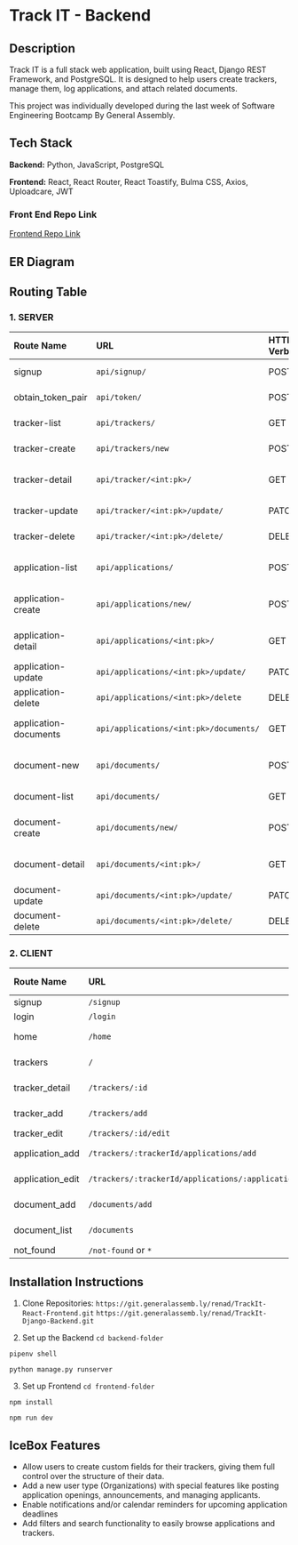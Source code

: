 

# Track IT - Backend
## Description
Track IT is a full stack web application, built using React, Django REST Framework, and PostgreSQL. It is designed to help users create trackers, manage them, log applications, and attach related documents.

This project was individually developed during the last week of Software Engineering Bootcamp By General Assembly.



## Tech Stack
**Backend:**
Python, JavaScript, PostgreSQL

**Frontend:**
React, React Router, React Toastify, Bulma CSS, Axios, Uploadcare, JWT


### Front End Repo Link

[Frontend Repo Link](https://git.generalassemb.ly/renad/TrackIt-React-Frontend)

## ER Diagram



## Routing Table
### 1. SERVER
| Route Name           | URL                                   | HTTP Verb | Description                     |
| :------------------- | :------------------------------------ | :-------- | :------------------------------ |
| signup               | `api/signup/`                         | POST      | Signup new user                 |
| obtain_token_pair    | `api/token/ `                         | POST      | Get token pair                  |
| tracker-list         | `api/trackers/`                       | GET       | List all Trackers               |
| tracker-create       | `api/trackers/new`                    | POST      | Create a new Tracker            |
| tracker-detail       | `api/tracker/<int:pk>/`               | GET       | List all Tracker Detail         |
| tracker-update       | `api/tracker/<int:pk>/update/`        | PATCH     | Edit a Tracker                  |
| tracker-delete       | `api/tracker/<int:pk>/delete/`        | DELETE    | Delete a Tracker                |
| application-list     | `api/applications/`                   | POST      | Create a new Application        |
| application-create   | `api/applications/new/`               | POST      | Create a new Application        |
| application-detail   | `api/applications/<int:pk>/`          | GET       | List all Application details    |
| application-update   | `api/applications/<int:pk>/update/`   | PATCH     | Edit Application                |
| application-delete   | `api/applications/<int:pk>/delete`    | DELETE    | Delete Application              |
| application-documents| `api/applications/<int:pk>/documents/`| GET       | List all Application’s Documents|
| document-new         | `api/documents/`                      | POST      | Create a new Document           |
document-list  |	`api/documents/`|	GET	|List all Documents|
document-create|	`api/documents/new/`|	POST|	Create a new Document|
document-detail|	`api/documents/<int:pk>/`|	GET|	Get Document Detail|
document-update|	`api/documents/<int:pk>/update/`|	PATCH|	Update a Document|
document-delete|	`api/documents/<int:pk>/delete/`|	DELETE|	Delete a Document|






### 2. CLIENT

| Route Name            | URL                                                  | HTTP Verb | Description                         |
| :-------------------- | :--------------------------------------------------- | :-------- | :---------------------------------- |
| signup                | `/signup`                                            | POST      | Signup new user                     |
| login                 | `/login`                                             | POST      | Login user                          |
| home                  | `/home`                                              | GET       | Display user's dashboard/home       |
| trackers              | `/`                                                  | GET       | List all Trackers (Main Page)       |
| tracker_detail        | `/trackers/:id`                                      | GET       | View Tracker Detail                 |
| tracker_add           | `/trackers/add`                                      | POST      | Create a new Tracker                |
| tracker_edit          | `/trackers/:id/edit`                                 | PATCH     | Edit a Tracker                      |
| application_add       | `/trackers/:trackerId/applications/add`              | POST      | Create a new Application            |
| application_edit      | `/trackers/:trackerId/applications/:applicationId/edit` | PATCH  | Edit an Application                 |
| document_add          | `/documents/add`                                     | POST      | Create a new Document               |
| document_list         | `/documents`                                         | GET       | List all Documents                  |
| not_found             | `/not-found` or `*`                                  | -         | Page Not Found                      |






## Installation Instructions
1. Clone Repositories:
`https://git.generalassemb.ly/renad/TrackIt-React-Frontend.git`
`https://git.generalassemb.ly/renad/TrackIt-Django-Backend.git`

2. Set up the Backend 
`cd backend-folder`

`pipenv shell`

`python manage.py runserver`

3. Set up Frontend 
`cd frontend-folder`

`npm install`

`npm run dev`





## IceBox Features
- Allow users to create custom fields for their trackers, giving them full control over the structure of their data.
- Add a new user type (Organizations) with special features like posting application openings, announcements, and managing applicants. 
- Enable notifications and/or calendar reminders for upcoming application deadlines 
- Add filters and search functionality to easily browse applications and trackers.